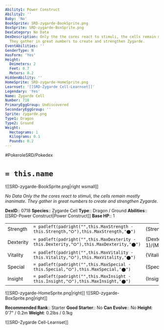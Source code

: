 ```yaml
---
Ability1: Power Construct
Ability2: ''
Baby: 'No'
BookSprite: SRD-zygarde-BookSprite.png
BoxSprite: SRD-zygarde-BoxSprite.png
DexCategory: No Data
DexDescription: Only the the cores react to stimuli, the cells remain mostly inanimate.
  They gather in great numbers to create and strengthen Zygarde.
EventAbilities: ''
GenderType: N
HasForm: 'Yes'
Height:
  Deimeters: 2
  Feet: 0.7
  Meters: 0.2
HiddenAbility: ''
HomeSprite: SRD-zygarde-HomeSprite.png
Learnset: '[[SRD-Zygarde Cell-Learnset]]'
Legendary: 'Yes'
Name: Zygarde Cell
Number: 718
PrimaryEggGroup: Undiscovered
SecondaryEggGroup: ''
Sprite: zygarde.png
Type1: Dragon
Type2: Ground
Weight:
  Hectograms: 1
  Kilograms: 0.1
  Pounds: 0.2
---
```


#PokeroleSRD/Pokedex

# `= this.name`

![[SRD-zygarde-BookSprite.png|right wsmall]]

*No Data*
*Only the the cores react to stimuli, the cells remain mostly inanimate. They gather in great numbers to create and strengthen Zygarde.*

**DexID**:: 0718
**Species**:: Zygarde Cell
**Type**:: Dragon / Ground
**Abilities**:: [[SRD-Power Construct|Power Construct]]
**Base HP**:: 1

|           |                                                                                        |                                          |
| --------- | -------------------------------------------------------------------------------------- | ---------------------------------------- |
| Strength  | `= padleft(padright("",this.MaxStrength - this.Strength,"⭘"),this.MaxStrength,"⬤")`    | (Strength::1)/(MaxStrength::1)   |
| Dexterity | `= padleft(padright("",this.MaxDexterity - this.Dexterity,"⭘"),this.MaxDexterity,"⬤")` | (Dexterity:: 1)/(MaxDexterity::1) |
| Vitality  | `= padleft(padright("",this.MaxVitality - this.Vitality,"⭘"),this.MaxVitality,"⬤")`    | (Vitality::1)/(MaxVitality::1)   |
| Special   | `= padleft(padright("",this.MaxSpecial - this.Special,"⭘"),this.MaxSpecial,"⬤")`       | (Special::1)/(MaxSpecial::1)     |
| Insight   | `= padleft(padright("",this.MaxInsight - this.Insight,"⭘"),this.MaxInsight,"⬤")`       | (Insight::1)/(MaxInsight::1)     |

![[SRD-zygarde-HomeSprite.png|right]]
![[SRD-zygarde-BoxSprite.png|right]]

**Recommended Rank**:: Starter
**Good Starter**:: No
**Can Evolve**:: No
**Height**: 0'7" / 0.2m
**Weight**: 0.2lbs / 0.1kg

![[SRD-Zygarde Cell-Learnset]]